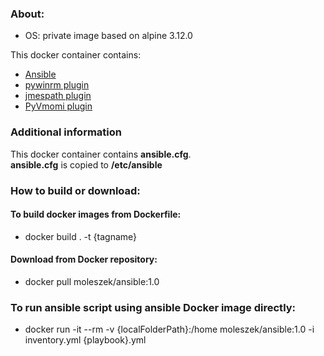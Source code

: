 ### About:
* OS: private image based on alpine 3.12.0

This docker container contains:
* [Ansible](https://docs.ansible.com/ansible/latest/index.html)
* [pywinrm plugin](https://pypi.org/project/pywinrm/0.2.2/)
* [jmespath plugin](https://pypi.org/project/jmespath/)
* [PyVmomi plugin](https://pypi.org/project/pyvmomi/)

### Additional information
This docker container contains **ansible.cfg**.<br/>
**ansible.cfg** is copied to **/etc/ansible**

### How to build or download:
#### To build docker images from Dockerfile:
* docker build . -t {tagname}

#### Download from Docker repository:
* docker pull moleszek/ansible:1.0

### To run ansible script using ansible Docker image directly:
* docker run -it --rm -v {localFolderPath}:/home moleszek/ansible:1.0 -i inventory.yml {playbook}.yml